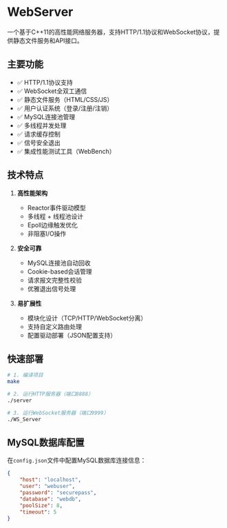 # WebServer

一个基于C++11的高性能网络服务器，支持HTTP/1.1协议和WebSocket协议，提供静态文件服务和API接口。

## 主要功能

- ✅ HTTP/1.1协议支持
- ✅ WebSocket全双工通信
- ✅ 静态文件服务（HTML/CSS/JS）
- ✅ 用户认证系统（登录/注册/注销）
- ✅ MySQL连接池管理
- ✅ 多线程并发处理
- ✅ 请求缓存控制
- ✅ 信号安全退出
- ✅ 集成性能测试工具（WebBench）

## 技术特点

1. **高性能架构**
   - Reactor事件驱动模型
   - 多线程 + 线程池设计
   - Epoll边缘触发优化
   - 非阻塞I/O操作

2. **安全可靠**
   - MySQL连接池自动回收
   - Cookie-based会话管理
   - 请求报文完整性校验
   - 优雅退出信号处理

3. **易扩展性**
   - 模块化设计（TCP/HTTP/WebSocket分离）
   - 支持自定义路由处理
   - 配置驱动部署（JSON配置支持）

## 快速部署

```bash
# 1. 编译项目
make

# 2. 运行HTTP服务器（端口8888）
./server

# 3. 运行WebSocket服务器（端口9999）
./WS_Server
```
## MySQL数据库配置
在`config.json`文件中配置MySQL数据库连接信息：
```json
{
    "host": "localhost",
    "user": "webuser",
    "password": "securepass",
    "database": "webdb",
    "poolSize": 8,
    "timeout": 5
}
```
